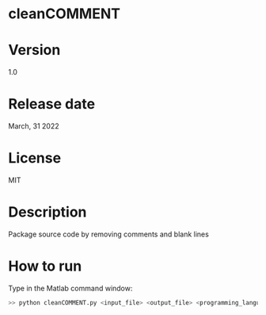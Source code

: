 # cleanCOMMENT

# Version

1.0

# Release date

March, 31 2022

# License

MIT

# Description

Package source code by removing comments and blank lines

# How to run

Type in the Matlab command window:

```sh
>> python cleanCOMMENT.py <input_file> <output_file> <programming_language> <Enter>
```

